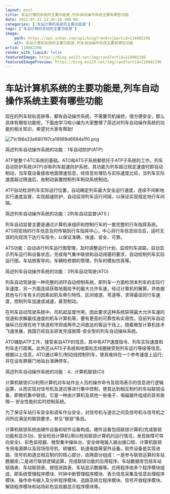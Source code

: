 ```yaml
---
layout: post
title: 车站计算机系统的主要功能是,列车自动操作系统主要有哪些功能
date: 2021-07-31 13:26:18 +08:00
categories: ['车站计算机系统的主要功能是']
tags: ['车站计算机系统的主要功能是']
image:
    path: https://api.vvhan.com/api/bing?rand=sj&artid=118982296
    alt: 车站计算机系统的主要功能是,列车自动操作系统主要有哪些功能
artid: 118982296
render_with_liquid: false
featuredImage: https://bing.ee123.net/img/rand?artid=118982296
featuredImagePreview: https://bing.ee123.net/img/rand?artid=118982296
---
```


# 车站计算机系统的主要功能是,列车自动操作系统主要有哪些功能

现在的列车轻轨高铁等，都有自动操作系统，不需要司机操控，很方便安全，那么具体有哪些功能呢，下面由学习啦小编为大家整理了简述对列车自动操作系统的功能的相关知识，希望对大家有帮助!

![71c196a33a680197ca19989d6684a1f0.png](https://i-blog.csdnimg.cn/blog_migrate/fb40c785c7745e7f5563a8a32d95f716.jpeg)

简述列车自动操作系统的功能：1车自动防护(ATP)

ATP是整个ATC系统的基础。ATO和ATS子系统都依托于ATP子系统的工作。列车自动防护系统(ATP)亦称列车超速防护系统，其功能为列车超过规定速度时即自动制动，当车载设备接收地面限速信息，经信息处理后与实际速度比较，当列车实际速度超过限速后，由制动装置控制列车制动系统制动。

ATP自动检测列车实际运行位置，自动确定列车最大安全运行速度，连续不间断地实行速度监督，实现超速防护，自动监测列车运行间隔，以保证实现规定地行车间隔。

简述列车自动操作系统的功能：2列车自动监督(ATS )

列车自动监督主要是通过计算机来组织和控制行车的一套完整的行车指挥系统。ATS将现场的行车信息及时传输到行车指挥中心，中心将行车信息综合后，适时无误的向现场下达行车指令，以保证准确、快速、安全、可靠。

ATS功能：自动进行列车运行图管理，及时调整运行计划，监控列车进路，自动显示列车运行和设备状态，完成电气集中联锁和自动闭塞的要求，自动绘制列车实际运行图，车站旅客导向，车辆检修期的管理，列车的模拟仿真等。

简述列车自动操作系统的功能：3列车自动驾驶(ATO)

列车自动驾驶是一种完整的闭环自动控制系统，即列车一方面检测本列车的实际行车速度，另一方面连续获取地面给予的最大允许车速，经过计算机的解算，并依据其他与行车有关的因素如机车牵引特性、区间坡道、弯道等，求得最佳的行车速度，控制列车加速或减速，甚至制动。

在列车自动驾驶系统中，司机起监督作用，因此要求这种系统获得最大允许车速的信道和求解最佳速度的机车计算机等，要有更高的可靠性和实用性。目前列车自动操纵已应用在地下铁道和市郊或两市之间直达的客运干线上。随着微型计算机技术飞速发展，我国已经自主研发完成故障-安全型的列车自动操纵系统。

ATO辅助ATP工作，接受来自ATP的信息，其中有ATP速度指令、列车实际速度和列车走行距离。此外还从ATS子系统和地面标志线圈接受到列车运行等级等信息。根据以上信息，ATO通过牵引/制动线控制列车，使其维持在一个参考速度上运行;并在设有屏蔽门地站台准确停车。

简述列车自动操作系统的功能：4、计算机联锁(CI)

计算机联锁(CI)利用计算机对车站作业人员的操作命令及现场表示的信息进行逻辑运算，从而实现对信号机及道岔等进行集中控制，使其达到相互制约的车站联锁设备，即微机集中联锁。它是一种由计算机及其他一些电子、电磁器件组成的具有故障― 安全性能的实时控制系统。

为了保证车站行车安全和调车作业安全，对信号机与道岔之间及信号机与信号机之间所应满足的联锁要求，参见“联锁”条目。

计算机联锁系统由硬件设备和软件设备构成。硬件设备包括联锁计算机(完成联锁功能和显示功)、安全检验计算机(用以检验联锁计算机的运行情况，发现故障可导向安全)、彩色监视器、微型集中操纵台、安全继电输入输出接口柜、计算机联锁专用电源屏以及现场信号机、转辙机、轨道电路等室外设备。软件设备是实现进路、信号机和道岔相互制约的核心部分，由两部分组成：一是参与联锁运算的车站数据库;二是进行联锁逻辑运算，完成联锁功能的应用程序。车站数据库包括车站赋值表、车站联锁表、按钮进路表、车站显示数据等。应用程序由多个程序模块组成，即系统管理程序模块、时钟中断管理程序模块、表示信息采集及信息处理程序模块、操作命令输入及分析程序模块、选路及转岔程序模块、信号开放程序模块、解锁程序模块和站场彩色监视器显示程序模块等。